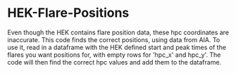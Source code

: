 # HEK-Flare-Positions

Even though the HEK contains flare position data, these hpc coordinates are inaccurate. This code finds the correct positions, using data from AIA. 
To use it, read in a dataframe with the HEK defined start and peak times of the flares you want positions for, with empty rows for 'hpc_x' and hpc_y'. The code will then find the correct hpc values and add them to the dataframe.
